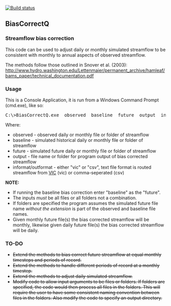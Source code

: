 [![Build status](https://ci.appveyor.com/api/projects/status/g0gdqfjjmfgnrskj?svg=true)](https://ci.appveyor.com/project/blounsbury36183/biascorrectq)


## BiasCorrectQ
### Streamflow bias correction
This code can be used to adjust daily or monthly simulated streamflow to be consistent with monthly to annual aspects of observed streamflow.

The methods follow those outlined in Snover et al. (2003):
http://www.hydro.washington.edu/Lettenmaier/permanent_archive/hamleaf/bams_paper/technical_documentation.pdf

### Usage
This is a Console Application, it is run from a Windows Command Prompt (cmd.exe), like so:

<pre>C:\>BiasCorrectQ.exe  observed  baseline  future  output  informat  outformat</pre>

Where:
* observed - observed daily or monthly file or folder of streamflow
* baseline - simulated historical daily or monthly file or folder of streamflow
* future - simulated future daily or monthly file or folder of streamflow
* output - file name or folder for program output of bias corrected streamflow
* informat/outformat - either "vic" or "csv", text file format is routed streamflow from [VIC](http://www.hydro.washington.edu/Lettenmaier/Models/VIC/index.shtml) (vic) or comma-seperated (csv)

**NOTE:**
* If running the baseline bias correction enter "baseline" as the "future". 
* The inputs *must* be all files or all folders not a combination.
* If folders are specified the program assumes the simulated future file name *without the extension* is part of the observed and baseline file names.
* Given monthly future file(s) the bias corrected streamflow will be monthly, likewise given daily future file(s) the bias corrected streamflow will be daily.

### TO-DO
* ~~Extend the methods to bias correct future streamflow at equal monthly timesteps and periods of record.~~
* ~~Extend the methods to handle different periods of record at a monthly timestep.~~
* ~~Extend the methods to adjust daily simulated streamflow.~~
* ~~Modify code to allow input arguments to be files or folders. If folders are specified, the code would then process all files in the folders. This will require the user to have some consistent naming convention between files in the folders. Also modify the code to specify an output directory.~~
